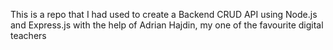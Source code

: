 This is a repo that I had used to create a Backend CRUD API using Node.js and Express.js with the help of Adrian Hajdin, my one of the favourite digital teachers 


